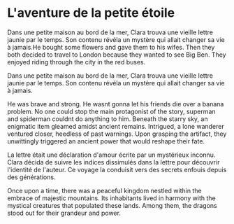 # L'aventure de la petite étoile

Dans une petite maison au bord de la mer, Clara trouva une vieille lettre jaunie par le temps. Son contenu révéla un mystère qui allait changer sa vie à jamais.He bought some flowers and gave them to his wifes.
Then they both decided to travel to London because they wanted to see Big Ben.
They enjoyed riding through the city in the red buses.

Dans une petite maison au bord de la mer, Clara trouva une vieille lettre jaunie par le temps. Son contenu révéla un mystère qui allait changer sa vie à jamais.

He was brave and strong. He wasnt gonna let his friends die over a banana problem. No one could stop the main protagonist of the story, superman and spiderman couldnt do anything to him.
Beneath the starry sky, an enigmatic item gleamed amidst ancient remains. Intrigued, a lone wanderer ventured closer, heedless of past warnings. Upon grasping the artifact, they unwittingly triggered an ancient power that would reshape their fate.

La lettre était une déclaration d'amour écrite par un mystérieux inconnu. Clara décida de suivre les indices dissimulés dans la lettre pour découvrir l'identité de l'auteur. Ce voyage la conduisit vers des secrets enfouis depuis des générations.

Once upon a time, there was a peaceful kingdom nestled within the embrace of majestic mountains. Its inhabitants lived in harmony with the mystical creatures that populated these lands. Among them, the dragons stood out for their grandeur and power.

